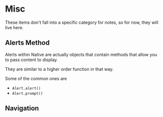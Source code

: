 # Misc

These items don't fall into a specific category for notes, so for now, they will live here.

## Alerts Method

Alerts within Native are actually objects that contain methods that allow you to pass content to display.

They are similar to a higher order function in that way.

Some of the common ones are 

- `Alert.alert()`
- `Alert.prompt()`


## Navigation